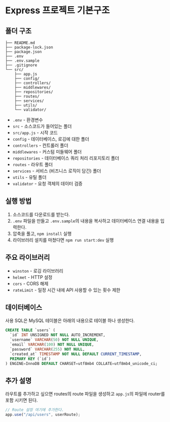 # Express 프로젝트 기본구조

## 폴더 구조

```
├── README.md
├── package-lock.json
├── package.json
├── .env
├── .env.sample
├── .gitignore
└── src/
    ├── app.js
    ├── config/
    ├── controllers/
    ├── middlewares/
    ├── repositories/
    ├── routes/
    ├── services/
    ├── utils/
    └── validator/
```

- `.env` - 환경변수
- `src` - 소스코드가 들어있는 폴더
- `src/app.js` - 시작 코드
- `config` - 데이터베이스, 로깅에 대한 폴더
- `controllers` - 컨트롤러 폴더
- `middlewares` - 커스텀 미들웨어 폴더
- `repositories` - 데이터베이스 쿼리 처리 리포지토리 폴더
- `routes` - 라우트 폴더
- `services` - 서비스 (비즈니스 로직이 담긴) 폴더
- `utils` - 유틸 폴더
- `validator` - 요청 객체의 데이터 검증

## 실행 방법

1. 소스코드를 다운로드를 받는다.
2. `.env` 파일을 만들고 `.env.sample`의 내용을 복사하고 데이터베이스 연결 내용을 입력한다.
3. 압축을 풀고, `npm install` 실행
4. 라이브러리 설치를 마쳤다면 `npm run start:dev` 실행

## 주요 라이브러리

- `winston` - 로깅 라이브러리
- `helmet` - HTTP 설정
- `cors` - CORS 해제
- `rateLimit` - 일정 시간 내에 API 사용할 수 있는 횟수 제한

## 데이터베이스

사용 SQL은 MySQL
테이블은 아래의 내용으로 테이블 하나 생성한다.

```sql
CREATE TABLE `users` (
  `id` INT UNSIGNED NOT NULL AUTO_INCREMENT,
  `username` VARCHAR(50) NOT NULL UNIQUE,
  `email` VARCHAR(100) NOT NULL UNIQUE,
  `password` VARCHAR(255) NOT NULL,
  `created_at` TIMESTAMP NOT NULL DEFAULT CURRENT_TIMESTAMP,
  PRIMARY KEY (`id`)
) ENGINE=InnoDB DEFAULT CHARSET=utf8mb4 COLLATE=utf8mb4_unicode_ci;
```

## 추가 설명

라우트를 추가하고 싶으면 routes의 route 파일을 생성하고 `app.js`의 파일에 router를 포함 시키면 된다.

```javascript
// Route 설정 여기에 추가한다.
app.use("/api/users", userRoute);
```
